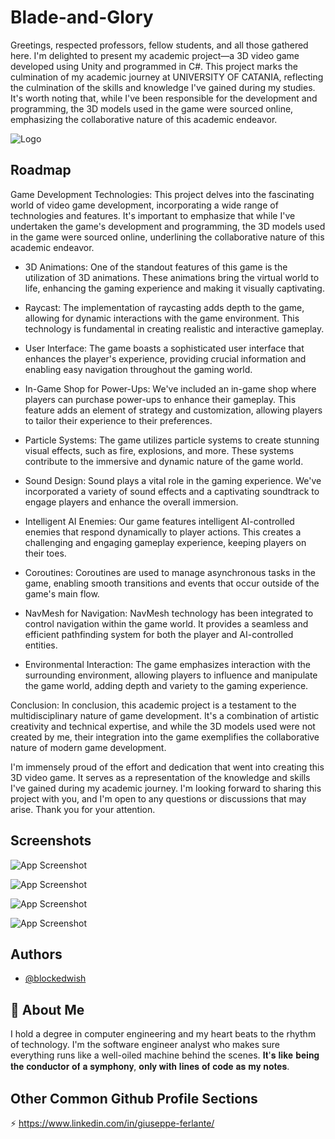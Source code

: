 
# Blade-and-Glory

Greetings, respected professors, fellow students, and all those gathered here. I'm delighted to present my academic project—a 3D video game developed using Unity and programmed in C#. This project marks the culmination of my academic journey at UNIVERSITY OF CATANIA, reflecting the culmination of the skills and knowledge I've gained during my studies. It's worth noting that, while I've been responsible for the development and programming, the 3D models used in the game were sourced online, emphasizing the collaborative nature of this academic endeavor.




![Logo](https://i.ibb.co/7WY0PxS/Screenshot-2023-11-01-4.png)



## Roadmap
Game Development Technologies:
This project delves into the fascinating world of video game development, incorporating a wide range of technologies and features. It's important to emphasize that while I've undertaken the game's development and programming, the 3D models used in the game were sourced online, underlining the collaborative nature of this academic endeavor.

- 3D Animations:
One of the standout features of this game is the utilization of 3D animations. These animations bring the virtual world to life, enhancing the gaming experience and making it visually captivating.

- Raycast:
The implementation of raycasting adds depth to the game, allowing for dynamic interactions with the game environment. This technology is fundamental in creating realistic and interactive gameplay.

- User Interface:
The game boasts a sophisticated user interface that enhances the player's experience, providing crucial information and enabling easy navigation throughout the gaming world.

- In-Game Shop for Power-Ups:
We've included an in-game shop where players can purchase power-ups to enhance their gameplay. This feature adds an element of strategy and customization, allowing players to tailor their experience to their preferences.

- Particle Systems:
The game utilizes particle systems to create stunning visual effects, such as fire, explosions, and more. These systems contribute to the immersive and dynamic nature of the game world.

- Sound Design:
Sound plays a vital role in the gaming experience. We've incorporated a variety of sound effects and a captivating soundtrack to engage players and enhance the overall immersion.

- Intelligent AI Enemies:
Our game features intelligent AI-controlled enemies that respond dynamically to player actions. This creates a challenging and engaging gameplay experience, keeping players on their toes.

- Coroutines:
Coroutines are used to manage asynchronous tasks in the game, enabling smooth transitions and events that occur outside of the game's main flow.

- NavMesh for Navigation:
NavMesh technology has been integrated to control navigation within the game world. It provides a seamless and efficient pathfinding system for both the player and AI-controlled entities.

- Environmental Interaction:
The game emphasizes interaction with the surrounding environment, allowing players to influence and manipulate the game world, adding depth and variety to the gaming experience.



Conclusion:
In conclusion, this academic project is a testament to the multidisciplinary nature of game development. It's a combination of artistic creativity and technical expertise, and while the 3D models used were not created by me, their integration into the game exemplifies the collaborative nature of modern game development.

I'm immensely proud of the effort and dedication that went into creating this 3D video game. It serves as a representation of the knowledge and skills I've gained during my academic journey. I'm looking forward to sharing this project with you, and I'm open to any questions or discussions that may arise. Thank you for your attention.

## Screenshots

![App Screenshot](https://i.ibb.co/5RCnHQW/f.png)

![App Screenshot](https://i.ibb.co/r2nHmmG/Screenshot-2023-11-01-114639.png)

![App Screenshot](https://i.ibb.co/cYhnrfD/Screenshot-2023-11-01-114841.png)

![App Screenshot](https://i.ibb.co/NWq9Lfb/Screenshot-2023-11-01-115110.png)
## Authors

- [@blockedwish](https://github.com/blockedwish/)


## 🚀 About Me
I hold a degree in computer engineering and my heart beats to the rhythm of technology. 
I'm the software engineer analyst who makes sure everything runs like a well-oiled machine behind the scenes. 𝐈𝐭'𝐬 𝐥𝐢𝐤𝐞 𝐛𝐞𝐢𝐧𝐠 𝐭𝐡𝐞 𝐜𝐨𝐧𝐝𝐮𝐜𝐭𝐨𝐫 𝐨𝐟 𝐚 𝐬𝐲𝐦𝐩𝐡𝐨𝐧𝐲, 𝐨𝐧𝐥𝐲 𝐰𝐢𝐭𝐡 𝐥𝐢𝐧𝐞𝐬 𝐨𝐟 𝐜𝐨𝐝𝐞 𝐚𝐬 𝐦𝐲 𝐧𝐨𝐭𝐞𝐬.

## Other Common Github Profile Sections


⚡️ https://www.linkedin.com/in/giuseppe-ferlante/
